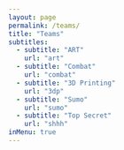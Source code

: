```yaml
---
layout: page
permalink: /teams/
title: "Teams"
subtitles:
  - subtitle: "ART"
    url: "art"
  - subtitle: "Combat"
    url: "combat"
  - subtitle: "3D Printing"
    url: "3dp"
  - subtitle: "Sumo"
    url: "sumo"
  - subtitle: "Top Secret"
    url: "shhh"
inMenu: true
---
```

